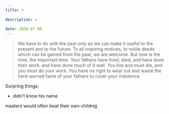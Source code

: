 ```yaml
---
title: >
  
description: >
  
date: 2020-07-08
---
```


> We have to do with the past only as we can make it useful to the present and to the future. To all inspiring motives, to noble deeds which can be gained from the past, we are welcome. But now is the time, the important time. Your fathers have lived, died, and have done their work, and have done much of it well. You live and must die, and you must do your work. You have no right to wear out and waste the hard-earned fame of your fathers to cover your indolence.

Surpring things:

- didn't know his name

masters would often beat their own childrejj
